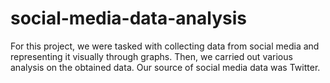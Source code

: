 # social-media-data-analysis
For this project, we were tasked with collecting data from social media and representing it visually through graphs. Then, we carried out various analysis on the obtained data. Our source of social media data was Twitter.
